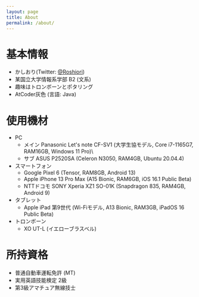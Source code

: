 ```yaml
---
layout: page
title: About
permalink: /about/
---
```


# 基本情報
- かしおり(Twitter: [@Roshiori](https://twitter.com/Roshiori))
- 某国立大学情報系学部 B2 (文系)
- 趣味はトロンボーンとポタリング
- AtCoder灰色 (言語: Java)

# 使用機材
- PC
    - メイン Panasonic Let's note CF-SV1 (大学生協モデル, Core i7-1165G7, RAM16GB, Windows 11 Pro)\
    - サブ ASUS P2520SA (Celeron N3050, RAM4GB, Ubuntu 20.04.4)
- スマートフォン
    - Google Pixel 6 (Tensor, RAM8GB, Android 13)
    - Apple iPhone 13 Pro Max (A15 Bionic, RAM6GB, iOS 16.1 Public Beta)
    - NTTドコモ SONY Xperia XZ1 SO-01K (Snapdragon 835, RAM4GB, Android 9)
- タブレット
    - Apple iPad 第9世代 (Wi-Fiモデル, A13 Bionic, RAM3GB, iPadOS 16 Public Beta)
- トロンボーン
    - XO UT-L (イエローブラスベル)

# 所持資格
- 普通自動車運転免許 (MT)
- 実用英語技能検定 2級
- 第3級アマチュア無線技士